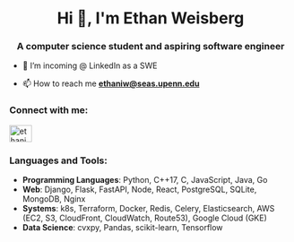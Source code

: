<h1 align="center">Hi 👋, I'm Ethan Weisberg</h1>
<h3 align="center">A computer science student and aspiring software engineer</h3>

- 🔭 I’m incoming @ LinkedIn as a SWE

- 📫 How to reach me **ethaniw@seas.upenn.edu**

<h3 align="left">Connect with me:</h3>
<p align="left">
<a href="https://linkedin.com/in/ethaniweisberg" target="blank"><img align="center" src="https://raw.githubusercontent.com/rahuldkjain/github-profile-readme-generator/master/src/images/icons/Social/linked-in-alt.svg" alt="ethaniweisberg" height="30" width="40" /></a>
</p>

<h3 align="left">Languages and Tools:</h3>

- **Programming Languages**: Python, C++17, C, JavaScript, Java, Go 
- **Web**: Django, Flask, FastAPI, Node, React, PostgreSQL, SQLite, MongoDB, Nginx
- **Systems**: k8s, Terraform, Docker, Redis, Celery, Elasticsearch, AWS (EC2, S3, CloudFront, CloudWatch, Route53), Google Cloud (GKE)
- **Data Science**: cvxpy, Pandas, scikit-learn, Tensorflow
